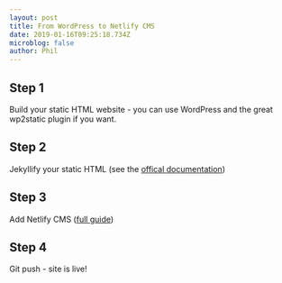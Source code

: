```yaml
---
layout: post
title: From WordPress to Netlify CMS
date: 2019-01-16T09:25:18.734Z
microblog: false
author: Phil
---
```

## Step 1
Build your static HTML website - you can use WordPress and the great wp2static plugin if you want.

## Step 2
Jekyllify your static HTML (see the [offical documentation](https://jekyllrb.com/tutorials/convert-site-to-jekyll))

## Step 3
Add Netlify CMS ([full guide](https://www.netlifycms.org/))

## Step 4
Git push - site is live!
